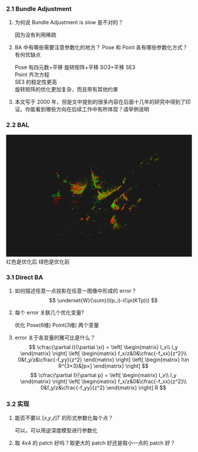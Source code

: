 <!--
 * @Author: Liu Weilong
 * @Date: 2021-03-06 21:07:34
 * @LastEditors: Liu Weilong
 * @LastEditTime: 2021-03-14 12:34:36
 * @Description: 
-->
### 2.1 Bundle Adjustment
1. 为何说 Bundle Adjustment is slow 是不对的？
   
   因为没有利用稀疏
2. BA 中有哪些需要注意参数化的地⽅？ Pose 和 Point 各有哪些参数化⽅式？有何优缺点
  
    Pose 有四元数+平移 旋转矩阵+平移 SO3+平移 SE3<br>
  Point 齐次方程 <br>
  SE3 的稳定性更高 <br>
  旋转矩阵的优化更加复杂，而且带有其他约束<br>
  
3. 本⽂写于 2000 年，但是⽂中提到的很多内容在后⾯⼗⼏年的研究中得到了印证。你能看到哪些⽅向在后续⼯作中有所体现？请举例说明




### 2.2 BAL
![](./pic/1.png)
红色是优化后 绿色是优化前


### 3.1 Direct BA
1. 如何描述任意⼀点投影在任意⼀图像中形成的 error？
   $$
    \underset{W}{\sum}(I(p_i)-I(\pi(KTp)))
   $$
2. 每个 error 关联⼏个优化变量?
   
   优化 Pose(6维) Point(3维) 两个变量
3. error 关于各变量的雅可⽐是什么？
   $$
    \cfrac{\partial I}{\partial \xi} = \left[
        \begin{matrix}
            I_x\\
            I_y
        \end{matrix}
        \right]
        \left[
        \begin{matrix}
            f_x/z&0&\cfrac{-f_xx}{z^2}\\
            0&f_y/z&\cfrac{-f_yy}{z^2}
        \end{matrix}
        \right]
        \left[
        \begin{matrix}
            I\in R^{3×3}&[p×]
        \end{matrix}
        \right]
   $$
   $$
    \cfrac{\partial I}{\partial p} = \left[
        \begin{matrix}
            I_x\\
            I_y
        \end{matrix}
        \right]
        \left[
        \begin{matrix}
            f_x/z&0&\cfrac{-f_xx}{z^2}\\
            0&f_y/z&\cfrac{-f_yy}{z^2}
        \end{matrix}
        \right]
        R
   $$
### 3.2 实现
1. 能否不要以 [𝑥,𝑦,𝑧]𝑇 的形式参数化每个点？
   
   可以，可以用逆深度模型进行参数化
2. 取 4x4 的 patch 好吗？取更大的 patch 好还是取小⼀点的 patch 好？
   












